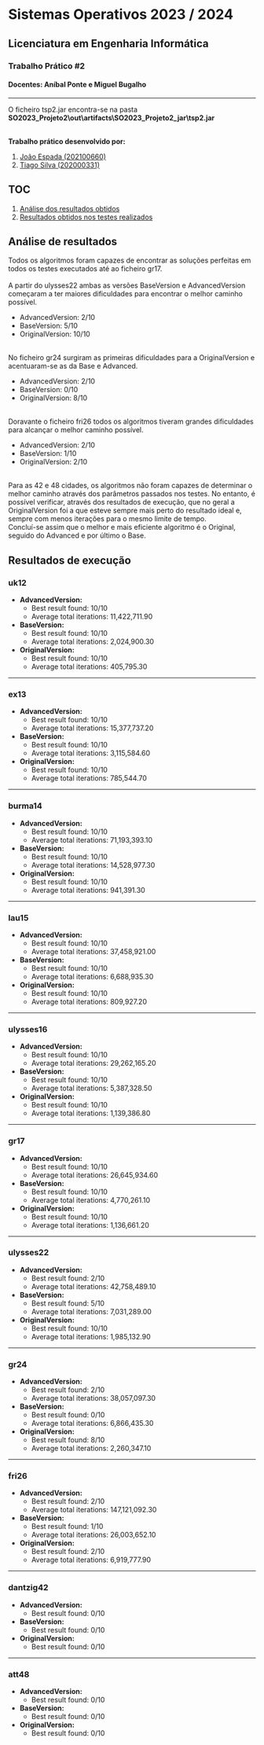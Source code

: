 # Sistemas Operativos 2023 / 2024

## Licenciatura em Engenharia Informática

### Trabalho Prático #2

#### Docentes: Aníbal Ponte e Miguel Bugalho

---
O ficheiro tsp2.jar encontra-se na pasta **SO2023_Projeto2\out\artifacts\SO2023_Projeto2_jar\tsp2.jar**

<div><br>
    <b>Trabalho prático desenvolvido por:</b>
    <ol>
        <li><a href="https://github.com/laranjeira15">João Espada (202100660)</a></li>
        <li><a href="https://github.com/Tiago2840">Tiago Silva (202000331)</a></li>
    </ol>
</div>

## TOC

1. [Análise dos resultados obtidos](#Análise-de-resultados)
2. [Resultados obtidos nos testes realizados](#Resultados-de-execução)

## Análise de resultados

Todos os algoritmos foram capazes de encontrar as soluções perfeitas em todos os testes executados até ao ficheiro gr17.
<br><br>A partir do ulysses22 ambas as versões BaseVersion e AdvancedVersion começaram a ter maiores dificuldades para
encontrar o melhor caminho possível.

- AdvancedVersion: 2/10
- BaseVersion: 5/10
- OriginalVersion: 10/10

<br>No ficheiro gr24 surgiram as primeiras dificuldades para a OriginalVersion e acentuaram-se as da Base e Advanced.

- AdvancedVersion: 2/10
- BaseVersion: 0/10
- OriginalVersion: 8/10

<br> Doravante o ficheiro fri26 todos os algoritmos tiveram grandes dificuldades para alcançar o melhor caminho possível.

- AdvancedVersion: 2/10
- BaseVersion: 1/10
- OriginalVersion: 2/10

<br> Para as 42 e 48 cidades, os algoritmos não foram capazes de determinar o melhor caminho através dos parâmetros passados nos testes. No entanto, é possível verificar, através dos resultados de execução, que no geral a OriginalVersion foi a que esteve sempre mais perto do resultado ideal e, sempre com menos iterações para o mesmo limite de tempo.
<br> Concluí-se assim que o melhor e mais eficiente algoritmo é o Original, seguido do Advanced e por último o Base.

## Resultados de execução

### uk12

- **AdvancedVersion:**
    - Best result found: 10/10
    - Average total iterations: 11,422,711.90
- **BaseVersion:**
    - Best result found: 10/10
    - Average total iterations: 2,024,900.30
- **OriginalVersion:**
    - Best result found: 10/10
    - Average total iterations: 405,795.30

---

### ex13

- **AdvancedVersion:**
    - Best result found: 10/10
    - Average total iterations: 15,377,737.20
- **BaseVersion:**
    - Best result found: 10/10
    - Average total iterations: 3,115,584.60
- **OriginalVersion:**
    - Best result found: 10/10
    - Average total iterations: 785,544.70

---

### burma14

- **AdvancedVersion:**
    - Best result found: 10/10
    - Average total iterations: 71,193,393.10
- **BaseVersion:**
    - Best result found: 10/10
    - Average total iterations: 14,528,977.30
- **OriginalVersion:**
    - Best result found: 10/10
    - Average total iterations: 941,391.30

---

### lau15

- **AdvancedVersion:**
    - Best result found: 10/10
    - Average total iterations: 37,458,921.00
- **BaseVersion:**
    - Best result found: 10/10
    - Average total iterations: 6,688,935.30
- **OriginalVersion:**
    - Best result found: 10/10
    - Average total iterations: 809,927.20

---

### ulysses16

- **AdvancedVersion:**
    - Best result found: 10/10
    - Average total iterations: 29,262,165.20
- **BaseVersion:**
    - Best result found: 10/10
    - Average total iterations: 5,387,328.50
- **OriginalVersion:**
    - Best result found: 10/10
    - Average total iterations: 1,139,386.80

---

### gr17

- **AdvancedVersion:**
    - Best result found: 10/10
    - Average total iterations: 26,645,934.60
- **BaseVersion:**
    - Best result found: 10/10
    - Average total iterations: 4,770,261.10
- **OriginalVersion:**
    - Best result found: 10/10
    - Average total iterations: 1,136,661.20

---

### ulysses22

- **AdvancedVersion:**
    - Best result found: 2/10
    - Average total iterations: 42,758,489.10
- **BaseVersion:**
    - Best result found: 5/10
    - Average total iterations: 7,031,289.00
- **OriginalVersion:**
    - Best result found: 10/10
    - Average total iterations: 1,985,132.90

---

### gr24

- **AdvancedVersion:**
    - Best result found: 2/10
    - Average total iterations: 38,057,097.30
- **BaseVersion:**
    - Best result found: 0/10
    - Average total iterations: 6,866,435.30
- **OriginalVersion:**
    - Best result found: 8/10
    - Average total iterations: 2,260,347.10

---

### fri26

- **AdvancedVersion:**
    - Best result found: 2/10
    - Average total iterations: 147,121,092.30
- **BaseVersion:**
    - Best result found: 1/10
    - Average total iterations: 26,003,652.10
- **OriginalVersion:**
    - Best result found: 2/10
    - Average total iterations: 6,919,777.90

---

### dantzig42

- **AdvancedVersion:**
    - Best result found: 0/10
- **BaseVersion:**
    - Best result found: 0/10
- **OriginalVersion:**
    - Best result found: 0/10

---

### att48

- **AdvancedVersion:**
    - Best result found: 0/10
- **BaseVersion:**
    - Best result found: 0/10
- **OriginalVersion:**
    - Best result found: 0/10
